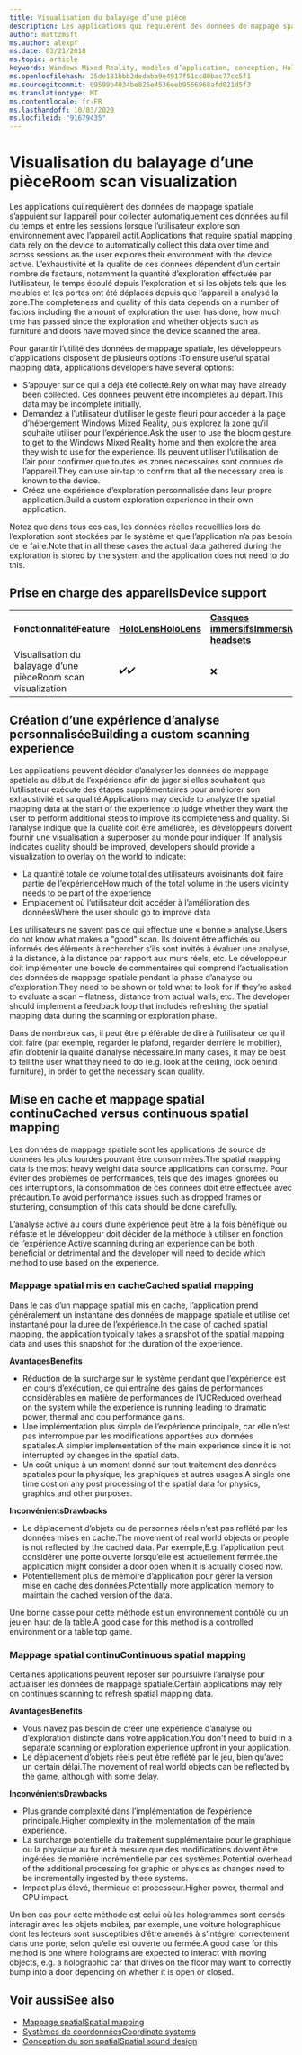 ```yaml
---
title: Visualisation du balayage d’une pièce
description: Les applications qui requièrent des données de mappage spatiale s’appuient sur l’appareil pour collecter automatiquement ces données au fil du temps et entre les sessions lorsque l’utilisateur explore son environnement avec l’appareil actif.
author: mattzmsft
ms.author: alexpf
ms.date: 03/21/2018
ms.topic: article
keywords: Windows Mixed Reality, modèles d’application, conception, HoloLens, Scan Room, mappage spatial, maille
ms.openlocfilehash: 25de181bbb2dedaba9e4917f51cc80bac77cc5f1
ms.sourcegitcommit: 09599b4034be825e4536eeb9566968afd021d5f3
ms.translationtype: MT
ms.contentlocale: fr-FR
ms.lasthandoff: 10/03/2020
ms.locfileid: "91679435"
---
```

# <a name="room-scan-visualization"></a><span data-ttu-id="22cbf-104">Visualisation du balayage d’une pièce</span><span class="sxs-lookup"><span data-stu-id="22cbf-104">Room scan visualization</span></span>

<span data-ttu-id="22cbf-105">Les applications qui requièrent des données de mappage spatiale s’appuient sur l’appareil pour collecter automatiquement ces données au fil du temps et entre les sessions lorsque l’utilisateur explore son environnement avec l’appareil actif.</span><span class="sxs-lookup"><span data-stu-id="22cbf-105">Applications that require spatial mapping data rely on the device to automatically collect this data over time and across sessions as the user explores their environment with the device active.</span></span> <span data-ttu-id="22cbf-106">L’exhaustivité et la qualité de ces données dépendent d’un certain nombre de facteurs, notamment la quantité d’exploration effectuée par l’utilisateur, le temps écoulé depuis l’exploration et si les objets tels que les meubles et les portes ont été déplacés depuis que l’appareil a analysé la zone.</span><span class="sxs-lookup"><span data-stu-id="22cbf-106">The completeness and quality of this data depends on a number of factors including the amount of exploration the user has done, how much time has passed since the exploration and whether objects such as furniture and doors have moved since the device scanned the area.</span></span>

<span data-ttu-id="22cbf-107">Pour garantir l’utilité des données de mappage spatiale, les développeurs d’applications disposent de plusieurs options :</span><span class="sxs-lookup"><span data-stu-id="22cbf-107">To ensure useful spatial mapping data, applications developers have several options:</span></span>
* <span data-ttu-id="22cbf-108">S’appuyer sur ce qui a déjà été collecté.</span><span class="sxs-lookup"><span data-stu-id="22cbf-108">Rely on what may have already been collected.</span></span> <span data-ttu-id="22cbf-109">Ces données peuvent être incomplètes au départ.</span><span class="sxs-lookup"><span data-stu-id="22cbf-109">This data may be incomplete initially.</span></span>
* <span data-ttu-id="22cbf-110">Demandez à l’utilisateur d’utiliser le geste fleuri pour accéder à la page d’hébergement Windows Mixed Reality, puis explorez la zone qu’il souhaite utiliser pour l’expérience.</span><span class="sxs-lookup"><span data-stu-id="22cbf-110">Ask the user to use the bloom gesture to get to the Windows Mixed Reality home and then explore the area they wish to use for the experience.</span></span> <span data-ttu-id="22cbf-111">Ils peuvent utiliser l’utilisation de l’air pour confirmer que toutes les zones nécessaires sont connues de l’appareil.</span><span class="sxs-lookup"><span data-stu-id="22cbf-111">They can use air-tap to confirm that all the necessary area is known to the device.</span></span>
* <span data-ttu-id="22cbf-112">Créez une expérience d’exploration personnalisée dans leur propre application.</span><span class="sxs-lookup"><span data-stu-id="22cbf-112">Build a custom exploration experience in their own application.</span></span>

<span data-ttu-id="22cbf-113">Notez que dans tous ces cas, les données réelles recueillies lors de l’exploration sont stockées par le système et que l’application n’a pas besoin de le faire.</span><span class="sxs-lookup"><span data-stu-id="22cbf-113">Note that in all these cases the actual data gathered during the exploration is stored by the system and the application does not need to do this.</span></span>

## <a name="device-support"></a><span data-ttu-id="22cbf-114">Prise en charge des appareils</span><span class="sxs-lookup"><span data-stu-id="22cbf-114">Device support</span></span>

<table>
    <colgroup>
    <col width="33%" />
    <col width="33%" />
    <col width="33%" />
    </colgroup>
    <tr>
        <td><span data-ttu-id="22cbf-115"><strong>Fonctionnalité</strong></span><span class="sxs-lookup"><span data-stu-id="22cbf-115"><strong>Feature</strong></span></span></td>
        <td><span data-ttu-id="22cbf-116"><a href="../hololens-hardware-details.md"><strong>HoloLens</strong></a></span><span class="sxs-lookup"><span data-stu-id="22cbf-116"><a href="../hololens-hardware-details.md"><strong>HoloLens</strong></a></span></span></td>
        <td><span data-ttu-id="22cbf-117"><a href="../discover/immersive-headset-hardware-details.md"><strong>Casques immersifs</strong></a></span><span class="sxs-lookup"><span data-stu-id="22cbf-117"><a href="../discover/immersive-headset-hardware-details.md"><strong>Immersive headsets</strong></a></span></span></td>
    </tr>
     <tr>
        <td><span data-ttu-id="22cbf-118">Visualisation du balayage d’une pièce</span><span class="sxs-lookup"><span data-stu-id="22cbf-118">Room scan visualization</span></span></td>
        <td><span data-ttu-id="22cbf-119">✔️</span><span class="sxs-lookup"><span data-stu-id="22cbf-119">✔️</span></span></td>
        <td>❌</td>
    </tr>
</table>



## <a name="building-a-custom-scanning-experience"></a><span data-ttu-id="22cbf-120">Création d’une expérience d’analyse personnalisée</span><span class="sxs-lookup"><span data-stu-id="22cbf-120">Building a custom scanning experience</span></span>

<span data-ttu-id="22cbf-121">Les applications peuvent décider d’analyser les données de mappage spatiale au début de l’expérience afin de juger si elles souhaitent que l’utilisateur exécute des étapes supplémentaires pour améliorer son exhaustivité et sa qualité.</span><span class="sxs-lookup"><span data-stu-id="22cbf-121">Applications may decide to analyze the spatial mapping data at the start of the experience to judge whether they want the user to perform additional steps to improve its completeness and quality.</span></span> <span data-ttu-id="22cbf-122">Si l’analyse indique que la qualité doit être améliorée, les développeurs doivent fournir une visualisation à superposer au monde pour indiquer :</span><span class="sxs-lookup"><span data-stu-id="22cbf-122">If analysis indicates quality should be improved, developers should provide a visualization to overlay on the world to indicate:</span></span>
* <span data-ttu-id="22cbf-123">La quantité totale de volume total des utilisateurs avoisinants doit faire partie de l’expérience</span><span class="sxs-lookup"><span data-stu-id="22cbf-123">How much of the total volume in the users vicinity needs to be part of the experience</span></span>
* <span data-ttu-id="22cbf-124">Emplacement où l’utilisateur doit accéder à l’amélioration des données</span><span class="sxs-lookup"><span data-stu-id="22cbf-124">Where the user should go to improve data</span></span>

<span data-ttu-id="22cbf-125">Les utilisateurs ne savent pas ce qui effectue une « bonne » analyse.</span><span class="sxs-lookup"><span data-stu-id="22cbf-125">Users do not know what makes a "good" scan.</span></span> <span data-ttu-id="22cbf-126">Ils doivent être affichés ou informés des éléments à rechercher s’ils sont invités à évaluer une analyse, à la distance, à la distance par rapport aux murs réels, etc. Le développeur doit implémenter une boucle de commentaires qui comprend l’actualisation des données de mappage spatiale pendant la phase d’analyse ou d’exploration.</span><span class="sxs-lookup"><span data-stu-id="22cbf-126">They need to be shown or told what to look for if they’re asked to evaluate a scan – flatness, distance from actual walls, etc. The developer should implement a feedback loop that includes refreshing the spatial mapping data during the scanning or exploration phase.</span></span>

<span data-ttu-id="22cbf-127">Dans de nombreux cas, il peut être préférable de dire à l’utilisateur ce qu’il doit faire (par exemple, regarder le plafond, regarder derrière le mobilier), afin d’obtenir la qualité d’analyse nécessaire.</span><span class="sxs-lookup"><span data-stu-id="22cbf-127">In many cases, it may be best to tell the user what they need to do (e.g. look at the ceiling, look behind furniture), in order to get the necessary scan quality.</span></span>

## <a name="cached-versus-continuous-spatial-mapping"></a><span data-ttu-id="22cbf-128">Mise en cache et mappage spatial continu</span><span class="sxs-lookup"><span data-stu-id="22cbf-128">Cached versus continuous spatial mapping</span></span>

<span data-ttu-id="22cbf-129">Les données de mappage spatiale sont les applications de source de données les plus lourdes pouvant être consommées.</span><span class="sxs-lookup"><span data-stu-id="22cbf-129">The spatial mapping data is the most heavy weight data source applications can consume.</span></span> <span data-ttu-id="22cbf-130">Pour éviter des problèmes de performances, tels que des images ignorées ou des interruptions, la consommation de ces données doit être effectuée avec précaution.</span><span class="sxs-lookup"><span data-stu-id="22cbf-130">To avoid performance issues such as dropped frames or stuttering, consumption of this data should be done carefully.</span></span>

<span data-ttu-id="22cbf-131">L’analyse active au cours d’une expérience peut être à la fois bénéfique ou néfaste et le développeur doit décider de la méthode à utiliser en fonction de l’expérience.</span><span class="sxs-lookup"><span data-stu-id="22cbf-131">Active scanning during an experience can be both beneficial or detrimental and the developer will need to decide which method to use based on the experience.</span></span>

### <a name="cached-spatial-mapping"></a><span data-ttu-id="22cbf-132">Mappage spatial mis en cache</span><span class="sxs-lookup"><span data-stu-id="22cbf-132">Cached spatial mapping</span></span>

<span data-ttu-id="22cbf-133">Dans le cas d’un mappage spatial mis en cache, l’application prend généralement un instantané des données de mappage spatiale et utilise cet instantané pour la durée de l’expérience.</span><span class="sxs-lookup"><span data-stu-id="22cbf-133">In the case of cached spatial mapping, the application typically takes a snapshot of the spatial mapping data and uses this snapshot for the duration of the experience.</span></span>

<span data-ttu-id="22cbf-134">**Avantages**</span><span class="sxs-lookup"><span data-stu-id="22cbf-134">**Benefits**</span></span>
* <span data-ttu-id="22cbf-135">Réduction de la surcharge sur le système pendant que l’expérience est en cours d’exécution, ce qui entraîne des gains de performances considérables en matière de performances de l’UC</span><span class="sxs-lookup"><span data-stu-id="22cbf-135">Reduced overhead on the system while the experience is running leading to dramatic power, thermal and cpu performance gains.</span></span>
* <span data-ttu-id="22cbf-136">Une implémentation plus simple de l’expérience principale, car elle n’est pas interrompue par les modifications apportées aux données spatiales.</span><span class="sxs-lookup"><span data-stu-id="22cbf-136">A simpler implementation of the main experience since it is not interrupted by changes in the spatial data.</span></span>
* <span data-ttu-id="22cbf-137">Un coût unique à un moment donné sur tout traitement des données spatiales pour la physique, les graphiques et autres usages.</span><span class="sxs-lookup"><span data-stu-id="22cbf-137">A single one time cost on any post processing of the spatial data for physics, graphics and other purposes.</span></span>

<span data-ttu-id="22cbf-138">**Inconvénients**</span><span class="sxs-lookup"><span data-stu-id="22cbf-138">**Drawbacks**</span></span>
* <span data-ttu-id="22cbf-139">Le déplacement d’objets ou de personnes réels n’est pas reflété par les données mises en cache.</span><span class="sxs-lookup"><span data-stu-id="22cbf-139">The movement of real world objects or people is not reflected by the cached data.</span></span> <span data-ttu-id="22cbf-140">Par exemple,</span><span class="sxs-lookup"><span data-stu-id="22cbf-140">E.g.</span></span> <span data-ttu-id="22cbf-141">l’application peut considérer une porte ouverte lorsqu’elle est actuellement fermée.</span><span class="sxs-lookup"><span data-stu-id="22cbf-141">the application might consider a door open when it is actually closed now.</span></span>
* <span data-ttu-id="22cbf-142">Potentiellement plus de mémoire d’application pour gérer la version mise en cache des données.</span><span class="sxs-lookup"><span data-stu-id="22cbf-142">Potentially more application memory to maintain the cached version of the data.</span></span>

<span data-ttu-id="22cbf-143">Une bonne casse pour cette méthode est un environnement contrôlé ou un jeu en haut de la table.</span><span class="sxs-lookup"><span data-stu-id="22cbf-143">A good case for this method is a controlled environment or a table top game.</span></span>

### <a name="continuous-spatial-mapping"></a><span data-ttu-id="22cbf-144">Mappage spatial continu</span><span class="sxs-lookup"><span data-stu-id="22cbf-144">Continuous spatial mapping</span></span>

<span data-ttu-id="22cbf-145">Certaines applications peuvent reposer sur poursuivre l’analyse pour actualiser les données de mappage spatiale.</span><span class="sxs-lookup"><span data-stu-id="22cbf-145">Certain applications may rely on continues scanning to refresh spatial mapping data.</span></span>

<span data-ttu-id="22cbf-146">**Avantages**</span><span class="sxs-lookup"><span data-stu-id="22cbf-146">**Benefits**</span></span>
* <span data-ttu-id="22cbf-147">Vous n’avez pas besoin de créer une expérience d’analyse ou d’exploration distincte dans votre application.</span><span class="sxs-lookup"><span data-stu-id="22cbf-147">You don't need to build in a separate scanning or exploration experience upfront in your application.</span></span>
* <span data-ttu-id="22cbf-148">Le déplacement d’objets réels peut être reflété par le jeu, bien qu’avec un certain délai.</span><span class="sxs-lookup"><span data-stu-id="22cbf-148">The movement of real world objects can be reflected by the game, although with some delay.</span></span>

<span data-ttu-id="22cbf-149">**Inconvénients**</span><span class="sxs-lookup"><span data-stu-id="22cbf-149">**Drawbacks**</span></span>
* <span data-ttu-id="22cbf-150">Plus grande complexité dans l’implémentation de l’expérience principale.</span><span class="sxs-lookup"><span data-stu-id="22cbf-150">Higher complexity in the implementation of the main experience.</span></span>
* <span data-ttu-id="22cbf-151">La surcharge potentielle du traitement supplémentaire pour le graphique ou la physique au fur et à mesure que des modifications doivent être ingérées de manière incrémentielle par ces systèmes.</span><span class="sxs-lookup"><span data-stu-id="22cbf-151">Potential overhead of the additional processing for graphic or physics as changes need to be incrementally ingested by these systems.</span></span>
* <span data-ttu-id="22cbf-152">Impact plus élevé, thermique et processeur.</span><span class="sxs-lookup"><span data-stu-id="22cbf-152">Higher power, thermal and CPU impact.</span></span>

<span data-ttu-id="22cbf-153">Un bon cas pour cette méthode est celui où les hologrammes sont censés interagir avec les objets mobiles, par exemple, une voiture holographique dont les lecteurs sont susceptibles d’être amenés à s’intégrer correctement dans une porte, selon qu’elle est ouverte ou fermée.</span><span class="sxs-lookup"><span data-stu-id="22cbf-153">A good case for this method is one where holograms are expected to interact with moving objects, e.g. a holographic car that drives on the floor may want to correctly bump into a door depending on whether it is open or closed.</span></span>

## <a name="see-also"></a><span data-ttu-id="22cbf-154">Voir aussi</span><span class="sxs-lookup"><span data-stu-id="22cbf-154">See also</span></span>
* [<span data-ttu-id="22cbf-155">Mappage spatial</span><span class="sxs-lookup"><span data-stu-id="22cbf-155">Spatial mapping</span></span>](spatial-mapping.md)
* [<span data-ttu-id="22cbf-156">Systèmes de coordonnées</span><span class="sxs-lookup"><span data-stu-id="22cbf-156">Coordinate systems</span></span>](coordinate-systems.md)
* [<span data-ttu-id="22cbf-157">Conception du son spatial</span><span class="sxs-lookup"><span data-stu-id="22cbf-157">Spatial sound design</span></span>](spatial-sound-design.md)
